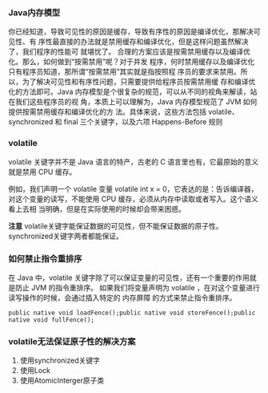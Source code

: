### Java内存模型

你已经知道，导致可见性的原因是缓存，导致有序性的原因是编译优化，那解决可见性、有
序性最直接的办法就是禁用缓存和编译优化，但是这样问题虽然解决了，我们程序的性能可
就堪忧了。
合理的方案应该是按需禁用缓存以及编译优化。那么，如何做到“按需禁用”呢？对于并发
程序，何时禁用缓存以及编译优化只有程序员知道，那所谓“按需禁用”其实就是指按照程
序员的要求来禁用。所以，为了解决可见性和有序性问题，只需要提供给程序员按需禁用缓
存和编译优化的方法即可。Java 内存模型是个很复杂的规范，可以从不同的视角来解读，站在我们这些程序员的视
角，本质上可以理解为，Java 内存模型规范了 JVM 如何提供按需禁用缓存和编译优化的方
法。具体来说，这些方法包括 volatile、synchronized 和 final 三个关键字，以及六项
Happens-Before 规则



### volatile

volatile 关键字并不是 Java 语言的特产，古老的 C 语言里也有，它最原始的意义就是禁用
CPU 缓存。

例如，我们声明一个 volatile 变量 volatile int x = 0，它表达的是：告诉编译器，
对这个变量的读写，不能使用 CPU 缓存，必须从内存中读取或者写入。这个语义看上去相
当明确，但是在实际使用的时候却会带来困惑。


**注意** volatile关键字能保证数据的可见性，但不能保证数据的原子性。synchronized关键字两者都能保证。

### 如何禁止指令重排序

在 Java 中，volatile 关键字除了可以保证变量的可见性，还有一个重要的作用就是防止 JVM 的指令重排序。 如果我们将变量声明为 volatile ，在对这个变量进行读写操作的时候，会通过插入特定的 内存屏障 的方式来禁止指令重排序。

    public native void loadFence();public native void storeFence();public native void fullFence();


### volatile无法保证原子性的解决方案

1. 使用synchronized关键字
2. 使用Lock
3. 使用AtomicInterger原子类